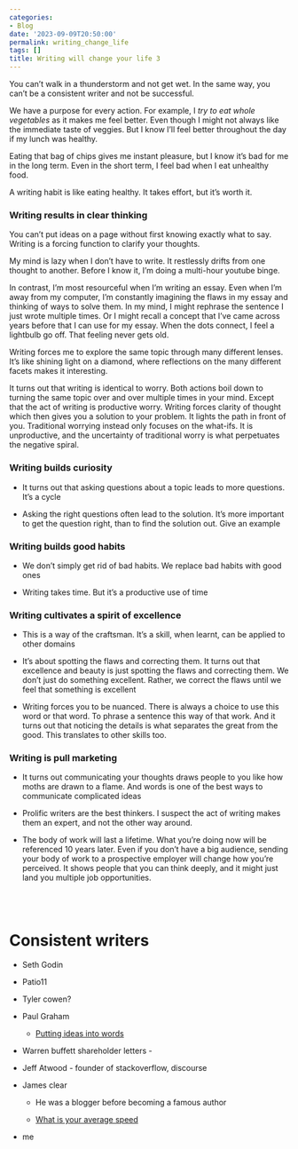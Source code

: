 ```yaml
---
categories:
- Blog
date: '2023-09-09T20:50:00'
permalink: writing_change_life
tags: []
title: Writing will change your life 3
---
```


You can’t walk in a thunderstorm and not get wet. In the same way, you can’t be a consistent writer and not be successful.<br />

We have a purpose for every action. For example, I <i>try to eat whole vegetables</i> as it makes me feel better. Even though I might not always like the immediate taste of veggies. But I know I’ll feel better throughout the day if my lunch was healthy. <br />

Eating that bag of chips gives me instant pleasure, but I know it’s bad for me in the long term. Even in the short term, I feel bad when I eat unhealthy food. <br />

A writing habit is like eating healthy. It takes effort, but it’s worth it. <br />

### <b>Writing results in clear thinking</b>
You can’t put ideas on a page without first knowing exactly what to say. Writing is a forcing function to clarify your thoughts. <br />

My mind is lazy when I don’t have to write. It restlessly drifts from one thought to another. Before I know it, I’m doing a multi-hour youtube binge. <br />

In contrast, I’m most resourceful when I’m writing an essay. Even when I’m away from my computer, I’m constantly imagining the flaws in my essay and thinking of ways to solve them. In my mind, I might rephrase the sentence I just wrote multiple times. Or I might recall a concept that I’ve came across years before that I can use for my essay. When the dots connect, I feel a lightbulb go off. That feeling never gets old.<br />

Writing forces me to explore the same topic through many different lenses. It’s like shining light on a diamond, where reflections on the many different facets makes it interesting. <br />

It turns out that writing is identical to worry. Both actions boil down to turning the same topic over and over multiple times in your mind. Except that the act of writing is productive worry. Writing forces clarity of thought which then gives you a solution to your problem. It lights the path in front of you. Traditional worrying instead only focuses on the what-ifs. It is unproductive, and the uncertainty of traditional worry is what perpetuates the negative spiral.<br />

### Writing builds curiosity
- It turns out that asking questions about a topic leads to more questions. It’s a cycle<br />

- Asking the right questions often lead to the solution. It’s more important to get the question right, than to find the solution out. Give an example<br />

### Writing builds good habits
- We don’t simply get rid of bad habits. We replace bad habits with good ones<br />

- Writing takes time. But it’s a productive use of time<br />

### Writing cultivates a spirit of excellence
- This is a way of the craftsman. It’s a skill, when learnt, can be applied to other domains<br />

- It’s about spotting the flaws and correcting them. It turns out that excellence and beauty is just spotting the flaws and correcting them. We don’t just do something excellent. Rather, we correct the flaws until we feel that something is excellent<br />

- Writing forces you to be nuanced. There is always a choice to use this word or that word. To phrase a sentence this way of that work. And it turns out that noticing the details is what separates the great from the good. This translates to other skills too.<br />

### Writing is pull marketing
- It turns out communicating your thoughts draws people to you like how moths are drawn to a flame. And words is one of the best ways to communicate complicated ideas<br />

- Prolific writers are the best thinkers. I suspect the act of writing makes them an expert, and not the other way around. <br />

- The body of work will last a lifetime. What you’re doing now will be referenced 10 years later. Even if you don’t have a big audience, sending your body of work to a prospective employer will change how you’re perceived. It shows people that you can think deeply, and it might just land you multiple job opportunities.<br />

<br />

<br />

# Consistent writers
- Seth Godin<br />

- Patio11<br />

- Tyler cowen?<br />

- Paul Graham<br />

    - <a href="/c8c30df5aab543759db5ce4a0e7c227f">Putting ideas into words</a><br />

- Warren buffett shareholder letters - <br />

- Jeff Atwood - founder of stackoverflow, discourse<br />

- James clear<br />

    - He was a blogger before becoming a famous author<br />

    - <a href="https://web.archive.org/web/20200810193719/https://jamesclear.com/average-speed">What is your average speed</a><br />

- me<br />

<br />
